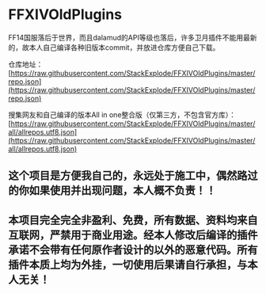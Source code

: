 # FFXIVOldPlugins
FF14国服落后于世界，而且dalamud的API等级也落后，许多卫月插件不能用最新的，故本人自己编译各种旧版本commit，并放进仓库方便自己下载。

仓库地址：[https://raw.githubusercontent.com/StackExplode/FFXIVOldPlugins/master/repo.json](https://raw.githubusercontent.com/StackExplode/FFXIVOldPlugins/master/repo.json)

搜集网友和自己编译的版本All in one整合版（仅第三方，不包含官方库）：[https://raw.githubusercontent.com/StackExplode/FFXIVOldPlugins/master/all/allrepos.utf8.json](https://raw.githubusercontent.com/StackExplode/FFXIVOldPlugins/master/all/allrepos.utf8.json)

## 这个项目是方便我自己的，永远处于施工中，偶然路过的你如果使用并出现问题，本人概不负责！！


## 本项目完全完全非盈利、免费，所有数据、资料均来自互联网，严禁用于商业用途。经本人修改后编译的插件承诺不会带有任何原作者设计的以外的恶意代码。所有插件本质上均为外挂，一切使用后果请自行承担，与本人无关！


